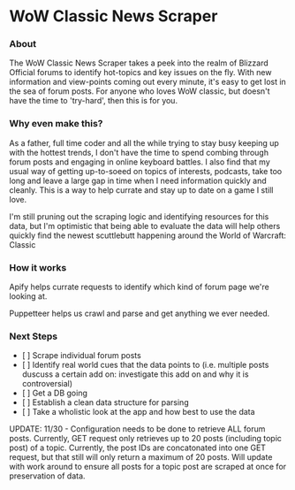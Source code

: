 <h1>WoW Classic News Scraper</h1>

<h3>About</h3>
<p>The WoW Classic News Scraper takes a peek into the realm of Blizzard Official forums to identify hot-topics and key issues on the fly. With new information and view-points coming out every minute, it's easy to get lost in the sea of forum posts. For anyone who loves WoW classic, but doesn't have the time to 'try-hard', then this is for you.</p>
<h3>Why even make this?</h3>
<p>As a father, full time coder and all the while trying to stay busy keeping up with the hottest trends, I don't have the time to spend combing through forum posts and engaging in online keyboard battles. I also find that my usual way of getting up-to-soeed on topics of interests, podcasts, take too long and leave a large gap in time when I need information quickly and cleanly. This is a way to help currate and stay up to date on a game I still love.</p>

<p>I'm still pruning out the scraping logic and identifying resources for this data, but I'm optimistic that being able to evaluate the data will help others quickly find the newest scuttlebutt happening around the World of Warcraft: Classic</p>

<h3>How it works</h3>
<p>Apify helps currate requests to identify which kind of forum page we're looking at.</p>
<p>Puppetteer helps us crawl and parse and get anything we ever needed.</p>

<h3>Next Steps</h3>
<ul>
<li>[ ] Scrape individual forum posts</li>
<li>[ ] Identify real world cues that the data points to (i.e. multiple posts duscuss a certain add on: investigate this add on and why it is controversial)</li>
<li>[ ] Get a DB going</li>
<li>[ ] Establish a clean data structure for parsing</li>
<li>[ ] Take a wholistic look at the app and how best to use the data</li>
</ul>

<p>UPDATE: 11/30 - Configuration needs to be done to retrieve ALL forum posts. Currently, GET request only retrieves up to 20 posts (including topic post) of a topic. Currently, the post IDs are concatonated into one GET request, but that still will only return a maximum of 20 posts. Will update with work around to ensure all posts for a topic post are scraped at once for preservation of data.</p>
